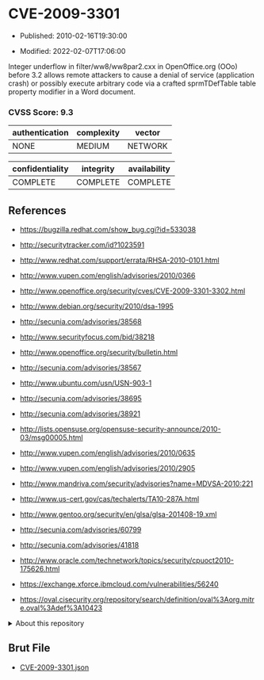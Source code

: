 # CVE-2009-3301

- Published: 2010-02-16T19:30:00

- Modified: 2022-02-07T17:06:00

Integer underflow in filter/ww8/ww8par2.cxx in OpenOffice.org (OOo) before 3.2 allows remote attackers to cause a denial of service (application crash) or possibly execute arbitrary code via a crafted sprmTDefTable table property modifier in a Word document.

### CVSS Score: **9.3**

| authentication | complexity | vector |
| --- | --- | --- |
| NONE | MEDIUM | NETWORK |

| confidentiality | integrity | availability |
| --- | --- | --- |
| COMPLETE | COMPLETE | COMPLETE |

## References

* https://bugzilla.redhat.com/show_bug.cgi?id=533038

* http://securitytracker.com/id?1023591

* http://www.redhat.com/support/errata/RHSA-2010-0101.html

* http://www.vupen.com/english/advisories/2010/0366

* http://www.openoffice.org/security/cves/CVE-2009-3301-3302.html

* http://www.debian.org/security/2010/dsa-1995

* http://secunia.com/advisories/38568

* http://www.securityfocus.com/bid/38218

* http://www.openoffice.org/security/bulletin.html

* http://secunia.com/advisories/38567

* http://www.ubuntu.com/usn/USN-903-1

* http://secunia.com/advisories/38695

* http://secunia.com/advisories/38921

* http://lists.opensuse.org/opensuse-security-announce/2010-03/msg00005.html

* http://www.vupen.com/english/advisories/2010/0635

* http://www.vupen.com/english/advisories/2010/2905

* http://www.mandriva.com/security/advisories?name=MDVSA-2010:221

* http://www.us-cert.gov/cas/techalerts/TA10-287A.html

* http://www.gentoo.org/security/en/glsa/glsa-201408-19.xml

* http://secunia.com/advisories/60799

* http://secunia.com/advisories/41818

* http://www.oracle.com/technetwork/topics/security/cpuoct2010-175626.html

* https://exchange.xforce.ibmcloud.com/vulnerabilities/56240

* https://oval.cisecurity.org/repository/search/definition/oval%3Aorg.mitre.oval%3Adef%3A10423

<details>
<summary>About this repository</summary> 

  This repository is part of the project [Live Hack CVE](https://github.com/Live-Hack-CVE). Main website can be found [www.live-hack.org](https://www.live-hack.org) 
  
  Made by [Sn0wAlice](https://github.com/Sn0wAlice) for the people that care about security and need to have a feed of the latest CVEs. Hope you enjoy it, don't forget to star the repo and follow me on [Twitter](https://twitter.com/Sn0wAlice) and [Github](https://github.com/Sn0wAlice). And that is my [personnal website](https://www.alice-snow.me/)

  - [Home Page](https://github.com/Live-Hack-CVE)
  - [Framework](https://github.com/Live-Hack-CVE/cve-framework)
  - [CVE database](https://github.com/Live-Hack-CVE/full_database)
  - [Changelog](https://github.com/Live-Hack-CVE/Changelog)
</details>

## Brut File

* [CVE-2009-3301.json](https://raw.githubusercontent.com/Live-Hack-CVE/full_database/main/cves/2009/CVE-2009-3301.json)

